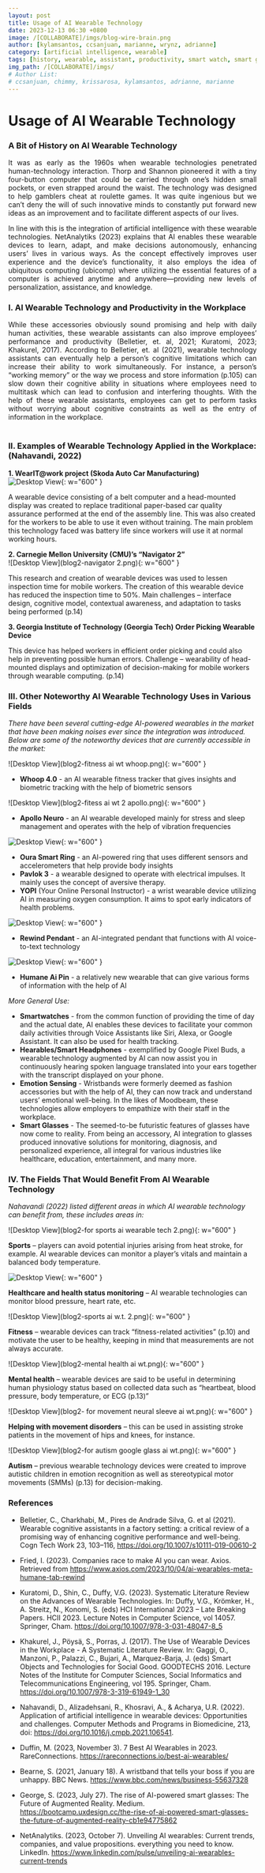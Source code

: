 ```yaml
---
layout: post
title: Usage of AI Wearable Technology
date: 2023-12-13 06:30 +0800
image: /[COLLABORATE]/imgs/blog-wire-brain.png
author: [kylamsantos, ccsanjuan, marianne, wrynz, adrianne]
category: [artificial intelligence, wearable]
tags: [history, wearable, assistant, productivity, smart watch, smart glasses]
img_path: /[COLLABORATE]/imgs/
# Author List:
# ccsanjuan, chimmy, krissarosa, kylamsantos, adrianne, marianne
---
```


<!-- 

>Contributors: Kyla Marie C. Santos, Marianne Gabrielle B. Simara, Christian San Juan and Wrynz Dale R. Sumande

>Markdown Translator and Proofreader: Adrianne Gale H. Servillon

>Topic: The Various Uses of AI Wearable Technology  -->

# Usage of AI Wearable Technology

### A Bit of History on AI Wearable Technology

<p align="Justify">It was as early as the 1960s when wearable technologies penetrated human-technology interaction. Thorp and Shannon pioneered it with a tiny four-button computer that could be carried through one’s hidden small pockets, or even strapped around the waist. The technology was designed to help gamblers cheat at roulette games. It was quite ingenious but we can’t deny the will of such innovative minds to constantly put forward new ideas as an improvement and to facilitate different aspects of our lives.</p>

<p align="Justify">In line with this is the integration of artificial intelligence with these wearable technologies. NetAnalytiks (2023) explains that AI enables these wearable devices to learn, adapt, and make decisions autonomously, enhancing users’ lives in various ways. As the concept effectively improves user experience and the device’s functionality, it also employs the idea of ubiquitous computing (ubicomp) where utilizing the essential features of a computer is achieved anytime and anywhere—providing new levels of personalization, assistance, and knowledge. </p>

### I. AI Wearable Technology and Productivity in the Workplace <br>
<p align="Justify">While these accessories obviously sound promising and help with daily human activities, these wearable assistants can also improve employees’ performance and productivity (Belletier, et. al, 2021; Kuratomi, 2023;
Khakurel, 2017). According to Belletier, et. al (2021), wearable technology assistants can eventually help a person’s cognitive limitations which can increase their ability to work simultaneously. For instance, a person’s “working memory” or the way we process and store information (p.105) can slow down their cognitive ability in situations where employees need to multitask which can lead to confusion and interfering thoughts. With the help of these wearable assistants, employees can get to perform tasks without worrying about cognitive constraints as well as the entry of information in the workplace. <br>
<br>
</p>

### II. Examples of Wearable Technology Applied in the Workplace: (Nahavandi, 2022)
<b>1. WearIT@work project (Skoda Auto Car Manufacturing)</b><br>
![Desktop View](blog2-wearitbelt.png){: w="600" }

A wearable device consisting of a belt computer and a head-mounted display was created to replace traditional paper-based car quality assurance performed at the end of the assembly line. This was also created for the workers to be able to use it even without training.
The main problem this technology faced was battery life since workers will use it at normal working hours.

<b>2. Carnegie Mellon University (CMU)’s “Navigator 2”</b><br>
![Desktop View](blog2-navigator 2.png){: w="600" }

This research and creation of wearable devices was used to lessen inspection time for mobile workers. 
The creation of this wearable device has reduced the inspection time to 50%.
Main challenges – interface design, cognitive model, contextual awareness, and adaptation to tasks being performed (p.14)

<b>3. Georgia Institute of Technology (Georgia Tech) Order Picking Wearable Device </b><br>

This device has helped workers in efficient order picking and could also help in preventing possible human errors.
Challenge – wearability of head-mounted displays and optimization of decision-making for mobile workers through wearable computing. (p.14)

### III. Other Noteworthy AI Wearable Technology Uses in Various Fields
*There have been several cutting-edge AI-powered wearables in the market that have been making noises ever since the integration was introduced. Below are some of the noteworthy devices that are currently accessible in the market:*

![Desktop View](blog2-fitness ai wt whoop.png){: w="600" }

- **Whoop 4.0** -  an AI wearable fitness tracker that gives insights and biometric tracking with the help of biometric sensors

![Desktop View](blog2-fitess ai wt 2 apollo.png){: w="600" }

- **Apollo Neuro** - an AI wearable developed mainly for stress and sleep management and operates with the help of vibration frequencies

![Desktop View](blog2-healthcare-ai-w.t-2.png){: w="600" }

- **Oura Smart Ring** - an AI-powered ring that uses different sensors and accelerometers that help provide body insights
- **Pavlok 3** - a wearable designed to operate with electrical impulses. It mainly uses the concept of aversive therapy.
- **YOPI** (Your Online Personal Instructor) -  a wrist wearable device utilizing AI in measuring oxygen consumption. It aims to spot early indicators of health problems.

![Desktop View](blog1-rewindprice.png){: w="600" }

- **Rewind Pendant** - an AI-integrated pendant that functions with AI voice-to-text technology

![Desktop View](blog1-aipin.png){: w="600" }

- **Humane Ai Pin** - a relatively new wearable that can give various forms of information with the help of AI

*More General Use:*

- **Smartwatches** - from the common function of providing the time of day and the actual date, AI enables these devices to facilitate your common daily activities through Voice Assistants like Siri, Alexa, or Google Assistant. It can also be used for health tracking.
- **Hearables/Smart Headphones** - exemplified by Google Pixel Buds, a wearable technology augmented by AI can now assist you in continuously hearing spoken language translated into your ears together with the transcript displayed on your phone.
- **Emotion Sensing** - Wristbands were formerly deemed as fashion accessories but with the help of AI, they can now track and understand users’ emotional well-being. In the likes of Moodbeam, these technologies allow employers to empathize with their staff in the workplace.
- **Smart Glasses** - The seemed-to-be futuristic features of glasses have now come to reality. From being an accessory, AI integration to glasses produced innovative solutions for monitoring, diagnosis, and personalized experience, all integral for various industries like healthcare, education, entertainment, and many more.
    
### IV. The Fields That Would Benefit From AI Wearable Technology 

*Nahavandi (2022) listed different areas in which AI wearable technology can benefit from, these includes areas in:*

![Desktop View](blog2-for sports ai wearable tech 2.png){: w="600" }

  **Sports** – players can avoid potential injuries arising from heat stroke, for example. AI wearable devices can monitor a player’s vitals and maintain a balanced body temperature.
  
![Desktop View](blog2-healthcare-ai-w.t.png){: w="600" }

  **Healthcare and health status monitoring** – AI wearable technologies can monitor blood pressure, heart rate, etc.
  
![Desktop View](blog2-sports ai w.t. 2.png){: w="600" }

  **Fitness** – wearable devices can track “fitness-related activities” (p.10) and motivate the user to be healthy, keeping in mind that measurements are not always accurate.
  
![Desktop View](blog2-mental health ai wt.png){: w="600" }

  **Mental health** – wearable devices are said to be useful in determining human physiology status based on collected data such as “heartbeat, blood pressure, body temperature, or ECG (p.13)”
  
![Desktop View](blog2- for movement neural sleeve ai wt.png){: w="600" }

  **Helping with movement disorders** – this can be used in assisting stroke patients in the movement of hips and knees, for instance.
    
![Desktop View](blog2-for autism google glass ai wt.png){: w="600" }

  **Autism** – previous wearable technology devices were created to improve autistic children in emotion recognition as well as stereotypical motor movements (SMMs) (p.13) for decision-making.

</p>

### References

- Belletier, C., Charkhabi, M., Pires de Andrade Silva, G. et al (2021). Wearable cognitive assistants in a factory setting: a critical review of a promising way of enhancing cognitive performance and well-being. Cogn Tech Work 23, 103–116, https://doi.org/10.1007/s10111-019-00610-2 

- Fried, I. (2023). Companies race to make AI you can wear. Axios. Retrieved from https://www.axios.com/2023/10/04/ai-wearables-meta-humane-tab-rewind

- Kuratomi, D., Shin, C., Duffy, V.G. (2023). Systematic Literature Review on the Advances of Wearable Technologies. In: Duffy, V.G., Krömker, H., A. Streitz, N., Konomi, S. (eds) HCI International 2023 – Late Breaking Papers. HCII 2023. Lecture Notes in Computer Science, vol 14057. Springer, Cham. https://doi.org/10.1007/978-3-031-48047-8_5 

- Khakurel, J., Pöysä, S., Porras, J. (2017). The Use of Wearable Devices in the Workplace - A Systematic Literature Review. In: Gaggi, O., Manzoni, P., Palazzi, C., Bujari, A., Marquez-Barja, J. (eds) Smart Objects and Technologies for Social Good. GOODTECHS 2016. Lecture Notes of the Institute for Computer Sciences, Social Informatics and Telecommunications Engineering, vol 195. Springer, Cham. https://doi.org/10.1007/978-3-319-61949-1_30

- Nahavandi, D., Alizadehsani, R., Khosravi, A., & Acharya, U.R. (2022). Application of artificial intelligence in wearable devices: Opportunities and challenges. Computer Methods and Programs in Biomedicine,  213, doi: https://doi.org/10.1016/j.cmpb.2021.106541.

- Duffin, M. (2023, November 3). 7 Best AI Wearables in 2023. RareConnections. https://rareconnections.io/best-ai-wearables/

- Bearne, S. (2021, January 18). A wristband that tells your boss if you are unhappy. BBC News. https://www.bbc.com/news/business-55637328
  
- George, S. (2023, July 27). The rise of AI-powered smart glasses: The Future of Augmented Reality. Medium. https://bootcamp.uxdesign.cc/the-rise-of-ai-powered-smart-glasses-the-future-of-augmented-reality-cb1e94775862
  
- NetAnalytiks. (2023, October 7). Unveiling AI wearables: Current trends, companies, and value propositions. everything you need to know. LinkedIn. https://www.linkedin.com/pulse/unveiling-ai-wearables-current-trends
